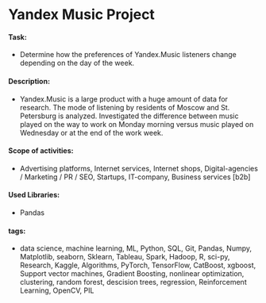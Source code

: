 # Yandex Music Project

#### Task: 
- Determine how the preferences of Yandex.Music listeners change depending on the day of the week.

#### Description:
- Yandex.Music is a large product with a huge amount of data for research. The mode of listening by residents of Moscow and St. Petersburg is analyzed. Investigated the difference between music played on the way to work on Monday morning versus music played on Wednesday or at the end of the work week.

#### Scope of activities:
- Advertising platforms, Internet services, Internet shops, Digital-agencies / Marketing / PR / SEO, Startups, IT-company, Business services [b2b]

#### Used Libraries:
- Pandas

#### tags:
- data science, machine learning, ML, Python, SQL, Git, Pandas, Numpy, Matplotlib, seaborn, Sklearn, Tableau, Spark, Hadoop, R, sci-py, Research, Kaggle, Algorithms, PyTorch, TensorFlow, CatBoost, xgboost, Support vector machines,  Gradient Boosting, nonlinear optimization, clustering, random forest, descision trees,  regression,  Reinforcement Learning, OpenCV, PIL
